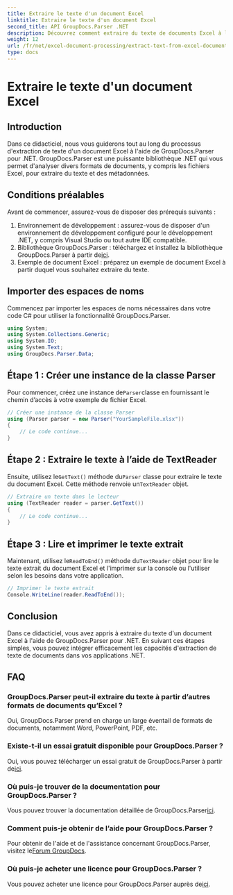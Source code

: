 ```yaml
---
title: Extraire le texte d'un document Excel
linktitle: Extraire le texte d'un document Excel
second_title: API GroupDocs.Parser .NET
description: Découvrez comment extraire du texte de documents Excel à l'aide de GroupDocs.Parser pour .NET en étapes simples.
weight: 12
url: /fr/net/excel-document-processing/extract-text-from-excel-document/
type: docs
---
```

# Extraire le texte d'un document Excel

## Introduction
Dans ce didacticiel, nous vous guiderons tout au long du processus d'extraction de texte d'un document Excel à l'aide de GroupDocs.Parser pour .NET. GroupDocs.Parser est une puissante bibliothèque .NET qui vous permet d'analyser divers formats de documents, y compris les fichiers Excel, pour extraire du texte et des métadonnées.
## Conditions préalables
Avant de commencer, assurez-vous de disposer des prérequis suivants :
1. Environnement de développement : assurez-vous de disposer d'un environnement de développement configuré pour le développement .NET, y compris Visual Studio ou tout autre IDE compatible.
2.  Bibliothèque GroupDocs.Parser : téléchargez et installez la bibliothèque GroupDocs.Parser à partir de[ici](https://releases.groupdocs.com/parser/net/).
3. Exemple de document Excel : préparez un exemple de document Excel à partir duquel vous souhaitez extraire du texte.

## Importer des espaces de noms
Commencez par importer les espaces de noms nécessaires dans votre code C# pour utiliser la fonctionnalité GroupDocs.Parser.
```csharp
using System;
using System.Collections.Generic;
using System.IO;
using System.Text;
using GroupDocs.Parser.Data;
```
## Étape 1 : Créer une instance de la classe Parser
 Pour commencer, créez une instance de`Parser`classe en fournissant le chemin d’accès à votre exemple de fichier Excel.
```csharp
// Créer une instance de la classe Parser
using (Parser parser = new Parser("YourSampleFile.xlsx"))
{
    // Le code continue...
}
```
## Étape 2 : Extraire le texte à l’aide de TextReader
 Ensuite, utilisez le`GetText()` méthode du`Parser` classe pour extraire le texte du document Excel. Cette méthode renvoie un`TextReader` objet.
```csharp
// Extraire un texte dans le lecteur
using (TextReader reader = parser.GetText())
{
    // Le code continue...
}
```
## Étape 3 : Lire et imprimer le texte extrait
 Maintenant, utilisez le`ReadToEnd()` méthode du`TextReader` objet pour lire le texte extrait du document Excel et l'imprimer sur la console ou l'utiliser selon les besoins dans votre application.
```csharp
// Imprimer le texte extrait
Console.WriteLine(reader.ReadToEnd());
```

## Conclusion
Dans ce didacticiel, vous avez appris à extraire du texte d'un document Excel à l'aide de GroupDocs.Parser pour .NET. En suivant ces étapes simples, vous pouvez intégrer efficacement les capacités d'extraction de texte de documents dans vos applications .NET.

## FAQ
### GroupDocs.Parser peut-il extraire du texte à partir d’autres formats de documents qu’Excel ?
Oui, GroupDocs.Parser prend en charge un large éventail de formats de documents, notamment Word, PowerPoint, PDF, etc.
### Existe-t-il un essai gratuit disponible pour GroupDocs.Parser ?
 Oui, vous pouvez télécharger un essai gratuit de GroupDocs.Parser à partir de[ici](https://releases.groupdocs.com/).
### Où puis-je trouver de la documentation pour GroupDocs.Parser ?
 Vous pouvez trouver la documentation détaillée de GroupDocs.Parser[ici](https://tutorials.groupdocs.com/parser/net/).
### Comment puis-je obtenir de l’aide pour GroupDocs.Parser ?
Pour obtenir de l'aide et de l'assistance concernant GroupDocs.Parser, visitez le[Forum GroupDocs](https://forum.groupdocs.com/c/parser/17).
### Où puis-je acheter une licence pour GroupDocs.Parser ?
 Vous pouvez acheter une licence pour GroupDocs.Parser auprès de[ici](https://purchase.groupdocs.com/buy).
